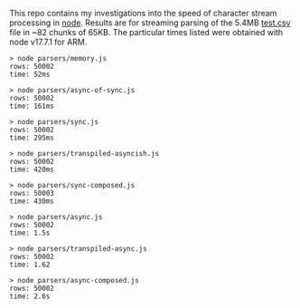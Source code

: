 This repo contains my investigations into the speed of character stream processing in [node](https://nodejs.org/). Results are for streaming parsing of the 5.4MB [test.csv](https://raw.githubusercontent.com/conartist6/async-perf/trunk/test.csv) file in ~82 chunks of 65KB. The particular times listed were obtained with node v17.7.1 for ARM.

```
> node parsers/memory.js       
rows: 50002
time: 52ms

> node parsers/async-of-sync.js 
rows: 50002
time: 161ms

> node parsers/sync.js
rows: 50002
time: 295ms

> node parsers/transpiled-asyncish.js
rows: 50002
time: 420ms

> node parsers/sync-composed.js 
rows: 50003
time: 430ms

> node parsers/async.js        
rows: 50002
time: 1.5s

> node parsers/transpiled-async.js 
rows: 50002
time: 1.62

> node parsers/async-composed.js 
rows: 50002
time: 2.6s
```
